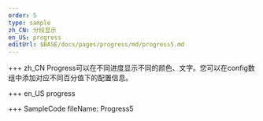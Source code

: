 ```yaml
--- 
order: 5
type: sample
zh_CN: 分段显示
en_US: progress
editUrl: $BASE/docs/pages/progress/md/progress5.md
---
```


+++ zh_CN
Progress可以在不同进度显示不同的颜色、文字。您可以在config数组中添加对应不同百分值下的配置信息。


+++ en_US
progress

+++ SampleCode
fileName: Progress5
